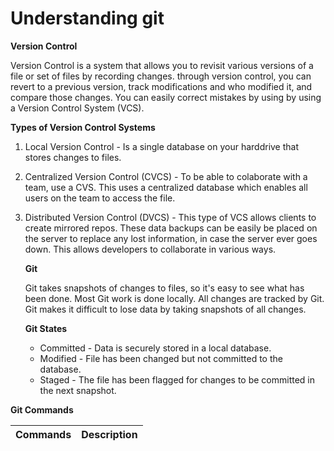 # Understanding git

**Version Control**

Version Control is a system that allows you to revisit various versions of a file or set of files by recording changes. through version 
control, you can revert to a previous version, track modifications and who modified it, and compare those changes. You can easily correct
mistakes by using by using a Version Control System (VCS).

**Types of Version Control Systems**

1. Local Version Control - Is a single database on your harddrive that stores changes to files.
1. Centralized Version Control (CVCS) - To be able to colaborate with a team, use a CVS. This uses a centralized database which enables      all users on the team to access the file.
1. Distributed Version Control (DVCS) - This type of VCS allows clients to create mirrored repos. These data backups can be easily be 
   placed on the server to replace any lost information, in case the server ever goes down. This allows developers to collaborate in 
   various ways.
   
   **Git**
   
   Git takes snapshots of changes to files, so it's easy to see what has been done. Most Git work is done locally. All changes are tracked
   by Git. Git makes it difficult to lose data by taking snapshots of all changes.
   
   **Git States**
   
   - Committed - Data is securely stored in a local database.
   - Modified - File has been changed but not committed to the database.
   - Staged - The file has been flagged for changes to be committed in the next snapshot.
   
  **Git Commands**
  
  Commands | Description
  -------- | -----------
  
